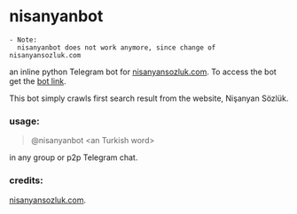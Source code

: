 # nisanyanbot

	- Note:
	  nisanyanbot does not work anymore, since change of nisanyansozluk.com

an inline python Telegram bot for [nisanyansozluk.com](https://www.nisanyansozluk.com/).
To access the bot get the [bot link](https://t.me/nisanyanbott).

This bot simply crawls first search result from the website, Nişanyan Sözlük.

### usage:
> @nisanyanbot \<an Turkish word\>

in any group or p2p Telegram chat.

### credits: 
[nisanyansozluk.com](https://www.nisanyansozluk.com/).
